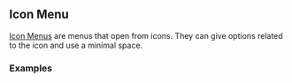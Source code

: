 ## Icon Menu
[Icon Menus](https://www.google.com/design/spec/components/menus.html#menus-usage)
are menus that open from icons. They can give options related to the icon and use
a minimal space.

### Examples
